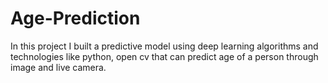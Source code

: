 # Age-Prediction
In this project I built a predictive model using deep learning algorithms and technologies like python, open cv that can predict age of a person through image and live camera.
